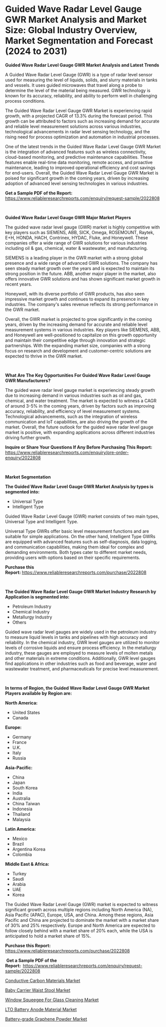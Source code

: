 <p><h1>Guided Wave Radar Level Gauge GWR Market Analysis and Market Size: Global Industry Overview, Market Segmentation and Forecast (2024 to 2031)</h1></p><p><strong>Guided Wave Radar Level Gauge GWR Market Analysis and Latest Trends</strong></p>
<p><p>A Guided Wave Radar Level Gauge (GWR) is a type of radar level sensor used for measuring the level of liquids, solids, and slurry materials in tanks and vessels. It uses guided microwaves that travel along a probe to determine the level of the material being measured. GWR technology is known for its accuracy, reliability, and ability to perform well in challenging process conditions.</p><p>The Guided Wave Radar Level Gauge GWR Market is experiencing rapid growth, with a projected CAGR of 13.3% during the forecast period. This growth can be attributed to factors such as increasing demand for accurate and reliable level measurement solutions across various industries, technological advancements in radar level sensing technology, and the rising need for process optimization and automation in industrial processes.</p><p>One of the latest trends in the Guided Wave Radar Level Gauge GWR Market is the integration of advanced features such as wireless connectivity, cloud-based monitoring, and predictive maintenance capabilities. These features enable real-time data monitoring, remote access, and proactive maintenance, leading to improved operational efficiency and cost savings for end-users. Overall, the Guided Wave Radar Level Gauge GWR Market is poised for significant growth in the coming years, driven by increasing adoption of advanced level sensing technologies in various industries.</p></p>
<p><strong>Get a Sample PDF of the Report:&nbsp;</strong> <a href="https://www.reliableresearchreports.com/enquiry/request-sample/2022808">https://www.reliableresearchreports.com/enquiry/request-sample/2022808</a></p>
<p>&nbsp;</p>
<p><strong>Guided Wave Radar Level Gauge GWR Major Market Players</strong></p>
<p><p>The guided wave radar level gauge (GWR) market is highly competitive with key players such as SIEMENS, ABB, SICK, Omega, ROSEMOUNT, Raytek, E+H, HONDA, HACH, Contrinex, HYDAC, Fluke, and Honeywell. These companies offer a wide range of GWR solutions for various industries including oil & gas, chemical, water & wastewater, and manufacturing.</p><p>SIEMENS is a leading player in the GWR market with a strong global presence and a wide range of advanced GWR solutions. The company has seen steady market growth over the years and is expected to maintain its strong position in the future. ABB, another major player in the market, also offers innovative GWR solutions and has shown significant market growth in recent years.</p><p>Honeywell, with its diverse portfolio of GWR products, has also seen impressive market growth and continues to expand its presence in key industries. The company's sales revenue reflects its strong performance in the GWR market.</p><p>Overall, the GWR market is projected to grow significantly in the coming years, driven by the increasing demand for accurate and reliable level measurement systems in various industries. Key players like SIEMENS, ABB, and Honeywell are well-positioned to capitalize on this growth opportunity and maintain their competitive edge through innovation and strategic partnerships. With the expanding market size, companies with a strong focus on research and development and customer-centric solutions are expected to thrive in the GWR market.</p></p>
<p>&nbsp;</p>
<p><strong>What Are The Key Opportunities For Guided Wave Radar Level Gauge GWR Manufacturers?</strong></p>
<p><p>The guided wave radar level gauge market is experiencing steady growth due to increasing demand in various industries such as oil and gas, chemical, and water treatment. The market is expected to witness a CAGR of around 3-5% in the coming years, driven by factors such as improving accuracy, reliability, and efficiency of level measurement systems. Technological advancements, such as the integration of wireless communication and IoT capabilities, are also driving the growth of the market. Overall, the future outlook for the guided wave radar level gauge market is positive, with expanding applications across different industries driving further growth.</p></p>
<p><strong>Inquire or Share Your Questions If Any Before Purchasing This Report:</strong> <a href="https://www.reliableresearchreports.com/enquiry/pre-order-enquiry/2022808">https://www.reliableresearchreports.com/enquiry/pre-order-enquiry/2022808</a></p>
<p>&nbsp;</p>
<p><strong>Market Segmentation</strong></p>
<p><strong>The Guided Wave Radar Level Gauge GWR Market Analysis by types is segmented into:</strong></p>
<p><ul><li>Universal Type</li><li>Intelligent Type</li></ul></p>
<p><p>Guided Wave Radar Level Gauge (GWR) market consists of two main types, Universal Type and Intelligent Type. </p><p>Universal Type GWRs offer basic level measurement functions and are suitable for simple applications. On the other hand, Intelligent Type GWRs are equipped with advanced features such as self-diagnosis, data logging, and communication capabilities, making them ideal for complex and demanding environments. Both types cater to different market needs, providing users with options based on their specific requirements.</p></p>
<p><strong>Purchase this Report:&nbsp;</strong><a href="https://www.reliableresearchreports.com/purchase/2022808">https://www.reliableresearchreports.com/purchase/2022808</a></p>
<p>&nbsp;</p>
<p><strong>The Guided Wave Radar Level Gauge GWR Market Industry Research by Application is segmented into:</strong></p>
<p><ul><li>Petroleum Industry</li><li>Chemical Industry</li><li>Metallurgy Industry</li><li>Others</li></ul></p>
<p><p>Guided wave radar level gauges are widely used in the petroleum industry to measure liquid levels in tanks and pipelines with high accuracy and reliability. In the chemical industry, GWR level gauges are utilized to monitor levels of corrosive liquids and ensure process efficiency. In the metallurgy industry, these gauges are employed to measure levels of molten metals and other materials in extreme conditions. Additionally, GWR level gauges find applications in other industries such as food and beverage, water and wastewater treatment, and pharmaceuticals for precise level measurement.</p></p>
<p>&nbsp;</p>
<p><strong>In terms of Region, the Guided Wave Radar Level Gauge GWR Market Players available by Region are:</strong></p>
<p>
    <p> <strong> North America: </strong>
        <ul>
            <li>United States</li>
            <li>Canada</li>
        </ul>
        </p> 
    <p> <strong> Europe: </strong>
        <ul>
            <li>Germany</li>
            <li>France</li>
            <li>U.K.</li>
            <li>Italy</li>
            <li>Russia</li>
        </ul>
        </p> 
    <p> <strong> Asia-Pacific: </strong>
        <ul>
            <li>China</li>
            <li>Japan</li>
            <li>South Korea</li>
            <li>India</li>
            <li>Australia</li>
            <li>China Taiwan</li>
            <li>Indonesia</li>
            <li>Thailand</li>
            <li>Malaysia</li>
        </ul>
        </p> 
    <p> <strong> Latin America: </strong>
        <ul>
            <li>Mexico</li>
            <li>Brazil</li>
            <li>Argentina Korea</li>
            <li>Colombia</li>
        </ul>
        </p> 
    <p> <strong> Middle East & Africa: </strong>
        <ul>
            <li>Turkey</li>
            <li>Saudi</li>
            <li>Arabia</li>
            <li>UAE</li>
            <li>Korea</li>
        </ul>
    </p>
    </p>
<p><p>The Guided Wave Radar Level Gauge (GWR) market is expected to witness significant growth across multiple regions including North America (NA), Asia Pacific (APAC), Europe, USA, and China. Among these regions, Asia Pacific and China are projected to dominate the market with a market share of 30% and 25% respectively. Europe and North America are expected to follow closely behind with a market share of 20% each, while the USA is anticipated to hold a market share of 15%.</p></p>
<p><strong>Purchase this Report: </strong><a href="https://www.reliableresearchreports.com/purchase/2022808">https://www.reliableresearchreports.com/purchase/2022808</a></p>
<p>&nbsp;<strong>Get a Sample PDF of the Report:&nbsp;&nbsp;</strong><a href="https://www.reliableresearchreports.com/enquiry/request-sample/2022808">https://www.reliableresearchreports.com/enquiry/request-sample/2022808</a></p>
<p><strong></strong></p>
<p><p><a href="https://copper-carbon-84f.notion.site/Conductive-Carbon-Materials-Market-Insights-Market-Players-and-Forecast-Till-2031-7b70bfa209e545808ede7d765a142082">Conductive Carbon Materials Market</a></p><p><a href="https://view.publitas.com/reportprime-1/baby-carrier-waist-stool-market-size-and-examines-its-market-scope-with-a-primary-focus-on-growth-opportunities-and-forecasted-trends-spanning-from-2024-to-2031/">Baby Carrier Waist Stool Market</a></p><p><a href="https://view.publitas.com/reportprime-1/window-squeegee-for-glass-cleaning-market-size-evaluating-its-market-trends-growth-and-projections-2024-2031/">Window Squeegee For Glass Cleaning Market</a></p><p><a href="https://circular-yam-9b9.notion.site/LTO-Battery-Anode-Material-Market-Size-Growth-and-Forecast-from-2024-2031-0487fbb96a5f4dd387075fd478f83688">LTO Battery Anode Material Market</a></p><p><a href="https://cedar-agate-3da.notion.site/Battery-grade-Graphene-Powder-Market-Centers-on-Aspects-such-as-Market-Growth-Market-Share-Market--8f3c9e65fd82447ea272bd06ee7ce3cc">Battery-grade Graphene Powder Market</a></p></p>